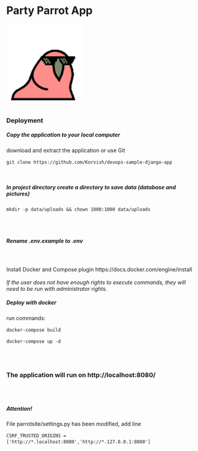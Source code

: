 <h1>Party Parrot App</h1>
<img src='media/images/party-parrot.gif' alt='parrot' height="200" width="200">
<br>
<br>
<h3>Deployment</h3>
<h5>Copy the application to your local computer</h5>
download and extract the application or use Git

```shell
git clone https://github.com/Korvish/devops-sample-django-app
```
</br>

<h5>In project directory create a directory to save data (database and pictures)</h5> 

```shell
mkdir -p data/uploads && chown 1000:1000 data/uploads
```
</br>
</br>
<h5>Rename .env.example to .env</h5>
</br>
</br>
Install Docker and Compose plugin
https://docs.docker.com/engine/install
</br>
</br>
<i>If the user does not have enough rights to execute commands, they will need to be run with administrator rights.</i>
</br>
<h5>Deploy with docker</h5>
run commands:

```shell
docker-compose build
```
```shell
docker-compose up -d
```

<br>
<br>
<h3>The application will run on http://localhost:8080/</h3>
<br>
<br>
<h5>Attention!</h5>

File parrotsite/settings.py has been modified, add line
</br>
```
CSRF_TRUSTED_ORIGINS = ['http://*.localhost:8080','http://*.127.0.0.1:8080']
```